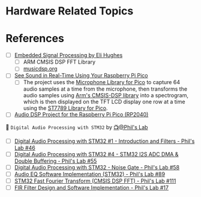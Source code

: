 # Hardware Related Topics



# References

- [ ] [Embedded Signal Processing by Eli Hughes](https://www.youtube.com/playlist?list=PLWM8NW5LEukizzSBHNYUk1fo8Rhg1ALMF)
  - [ ] ARM CMSIS DSP FFT Library
  - [ ] [musicdsp.org](https://www.musicdsp.org)
- [ ] [See Sound in Real-Time Using Your Raspberry Pi Pico](https://www.hackster.io/sandeep-mistry/see-sound-in-real-time-using-your-raspberry-pi-pico-d06cc5)
  - [ ] The project uses the [Microphone Library for Pico](https://github.com/ArmDeveloperEcosystem/microphone-library-for-pico) to capture 64 audio samples at a time from the microphone, then transforms the audio samples using [Arm's CMSIS-DSP library](https://arm-software.github.io/CMSIS_5/DSP/html/index.html) into a spectrogram, which is then displayed on the TFT LCD display one row at a time using the [ST7789 Library for Pico](https://github.com/ArmDeveloperEcosystem/st7798-library-for-pico).
- [ ] [Audio DSP Project for the Raspberry Pi Pico (RP2040)](https://github.com/playduck/pico-dsp)

:abacus: `Digital Audio Processing with STM32` by [:tv:@Phil's Lab](https://www.youtube.com/@PhilsLab)
- [ ] [Digital Audio Processing with STM32 #1   - Introduction and Filters - Phil's Lab #46](https://youtu.be/VDhmVrbSpqA)
- [ ] [Digital Audio Processing with STM32 #4   - STM32 I2S ADC DMA & Double Buffering - Phil's Lab #55](https://youtu.be/zlGSxZGwj-E)
- [ ] [Digital Audio Processing with STM32      - Noise Gate - Phil's Lab #58](https://youtu.be/q_Anc8KyrXI)
- [ ] [Audio EQ Software Implementation (STM32) - Phil's Lab #89](https://youtu.be/4o-_gUht_Xc)
- [ ] [STM32 Fast Fourier Transform (CMSIS DSP FFT) - Phil's Lab #111](https://youtu.be/d1KvgOwWvkM)
- [ ] [FIR Filter Design and Software Implementation - Phil's Lab #17](https://youtu.be/uNNNj9AZisM)
